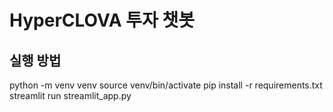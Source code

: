 # HyperCLOVA 투자 챗봇

## 실행 방법
python -m venv venv
source venv/bin/activate
pip install -r requirements.txt
streamlit run streamlit_app.py
